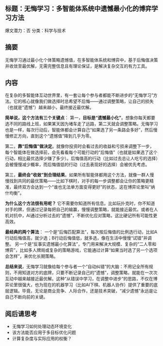 ## 标题：无悔学习：多智能体系统中遗憾最小化的博弈学习方法
爆文潜力：否
分类：科学与技术

## 摘要
无悔学习通过最小化个体策略遗憾值，在多智能体系统和博弈中，基于后悔值决策并收敛至最优解，无需完整信息且有理论保证，是解决复杂交互的有力工具。

## 内容
在复杂的多智能体互动世界里，有一套让每个参与者都能不断进步的“无悔学习”方法。它的核心就像我们做选择时总希望不后悔——通过调整策略，让自己的损失（也就是“遗憾”）越来越小，最终接近最优解。

**简单说，这个方法有三个关键点**：
第一，**目标是“遗憾最小化”**。想象你每天都要选不同的路线上班，如果某天因为堵车走了远路，第二天就会调整策略。无悔学习也是一样，每次行动后，智能体都会计算自己“如果选了另一条路会多好”，然后慢慢修正方向，直到这个“遗憾值”降到几乎为零。

第二，**靠“后悔值”做决定**。就像你投资时会看过去的收益和亏损来调整下一步，每个智能体在做选择前，会先看看每个可能行动的“后悔值”（也就是如果选了这个行动，相比最优选择少赚了多少）。后悔值高的行动（比如过去总让人吃亏的选择）会被慢慢减少概率，而后悔值低的行动（过去表现好的选择）会被优先考虑。

第三，**最终会“收敛”到合理结果**。如果所有智能体都用这个方法，就像一群人慢慢找到共同的最优策略——比如下棋时，对手的每一步调整都会让你的策略更精准，最终双方会达到一个“谁也无法单方面变得更好”的状态，这在博弈论里叫“纳什均衡”。

**为什么这个方法很有用呢？**
它不需要你知道所有信息。比如玩扑克时，你不知道对手的牌，但通过记录每把自己的输赢，慢慢调整策略，就能接近最优。或者在人机对抗中，AI通过分析过去的“遗憾”，不断优化应对策略，这比硬记所有可能性更高效。

**最经典的两个算法**：
一个是“后悔匹配算法”，每次按后悔值的比例选行动，比如A行动后悔值高，就少选；B行动后悔值低，就多选，像在生活中慢慢“试错”并调整。
另一个是“反事实遗憾最小化算法”，专门用来解决大规模、复杂的“二人零和博弈”，比如多人牌局或复杂的策略游戏，它能通过计算“如果当时选了另一个选项会怎样”，来优化长期策略。

**总结来说**，无悔学习就像给每个参与者一个“自动纠错”的大脑：不用记全所有规则，不用知道对方的底牌，只要不断记录自己的“遗憾”，调整策略，就能在一次次互动中越来越接近最优解。这种“从错误中学习，在调整中进步”的思路，不仅在博弈论里很强大，也为现在的机器学习（比如AI下棋、机器人协作）提供了重要的底层逻辑。毕竟，无论是商业竞争、人际合作，还是技术突破，“减少遗憾”永远是让自己不断向前的关键。

## 阅后请思考
- 无悔学习如何处理动态环境变化
- 该方法能否应用于多目标优化问题
- 计算复杂度与实际应用的权衡？